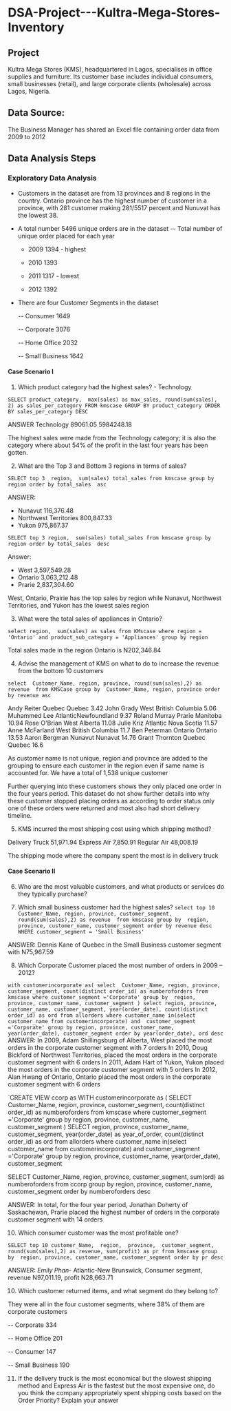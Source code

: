 # DSA-Project---Kultra-Mega-Stores-Inventory

## Project

Kultra Mega Stores (KMS), headquartered in Lagos, specialises in office supplies and 
furniture. Its customer base includes individual consumers, small businesses (retail), and 
large corporate clients (wholesale) across Lagos, Nigeria. 

## Data Source:

The Business Manager has shared an Excel file containing order data from 2009 to 
2012

## Data Analysis Steps
### Exploratory Data Analysis
- Customers in the dataset are from 13 provinces and 8 regions in the country. Ontario province has the highest number of customer in a province, with 281 customer making 281/5517 percent and Nunuvat has the lowest 38.
  
- A total number 5496 unique orders are in the dataset
-- Total number of unique order placed for each year
  
  - 2009	1394 - highest
    
  - 2010	1393
    
  - 2011	1317 - lowest
    
  - 2012	1392
  
- There are four Customer Segments in the dataset

	--  Consumer	1649

	--  Corporate	3076

	--  Home Office	2032

	--  Small Business	1642




#### Case Scenario I 
1. Which product category had the highest sales? - Technology

`SELECT product_category, 
	  max(sales) as max_sales,
	  round(sum(sales), 2) as sales_per_category
FROM kmscase
GROUP BY product_category
ORDER BY sales_per_category DESC`

ANSWER
Technology	89061.05	5984248.18

The highest sales were made from the Technology category; it is also the category where about 54% of the profit in the last four years has been gotten.

2. What are the Top 3 and Bottom 3 regions in terms of sales? 

`SELECT top 3 
  region, 
	sum(sales) total_sales
from kmscase
group by region
order by total_sales  asc`

ANSWER: 
- Nunavut	116,376.48
- Northwest Territories	800,847.33
- Yukon	975,867.37


`SELECT top 3
region, 
	sum(sales) total_sales
from kmscase
group by region
order by total_sales  desc`

Answer: 
 -   West	3,597,549.28
 -  Ontario 3,063,212.48
 -  Prarie	2,837,304.60

West, Ontario, Prairie has the top sales by region while Nunavut, Northwest Territories, and Yukon has the lowest sales region


3. What were the total sales of appliances in Ontario? 

`select region, 
	sum(sales) as sales
from KMscase
where region = 'Ontario'
and product_sub_category = 'Appliances'
group by region`

Total sales made in the region Ontario is N202,346.84 


4. Advise the management of KMS on what to do to increase the revenue from the bottom 10 customers

`select 
Customer_Name, region, province,
	round(sum(sales),2) as revenue 
from KMSCase
group by  Customer_Name, region, province
order by revenue asc`
 

Andy Reiter	Quebec	Quebec	3.42
John Grady	West	British Columbia	5.06
Muhammed Lee AtlanticNewfoundland	9.37
Roland Murray	Prarie	Manitoba	10.94
Rose O'Brian	West	Alberta	11.08
Julie Kriz	Atlantic	Nova Scotia	11.57
Anne McFarland	West	British Columbia	11.7
Ben Peterman	Ontario	Ontario	13.53
Aaron Bergman	Nunavut	Nunavut	14.76
Grant Thornton	Quebec	Quebec	16.6

As customer name is not unique, region and province are added to the grouping to ensure each customer in the region even if same name is accounted for.
We have a total of 1,538 unique customer

Further querying into these customers shows they only placed one order in the four years period.
This dataset do not show further details into why these customer stopped placing orders as according to order status only one of these orders were returned and most also had short delivery timeline.


5. KMS incurred the most shipping cost using which shipping method?

Delivery Truck	51,971.94
Express Air	7,850.91
Regular Air	48,008.19

The shipping mode where the company spent the most is in delivery truck


#### Case Scenario II 
6. Who are the most valuable customers, and what products or services do they typically 
purchase?


7. Which small business customer had the highest sales?
`select top 10
Customer_Name, region, province, customer_segment,
	round(sum(sales),2) as revenue 
from kmscase
group by  region, province, customer_name, customer_segment
order by revenue desc
WHERE customer_segment = 'Small Business'`

  ANSWER:
  Dennis Kane of Quebec	in the Small Business customer segment with N75,967.59 
  
8. Which Corporate Customer placed the most number of orders in 2009 – 2012?
   
`with customerincorporate as(
select 
Customer_Name, region, province, customer_segment,
	count(distinct order_id) as numberoforders
from kmscase
where customer_segment ='Corporate'
group by  region, province, customer_name, customer_segment
)
select region, province, customer_name, customer_segment, year(order_date), count(distinct order_id) as ord
from allorders
where customer_name in(select customer_name
						from customerincorporate)
						and  customer_segment ='Corporate'
group by region, province, customer_name, year(order_date), customer_segment
order by year(order_date), ord desc
`
ANSWER:
In 2009, Adam Shillingsburg of Alberta, West placed the most orders in the corporate customer segment with 7 orders
In 2010, Doug Bickford of Northwest Territories, placed the most orders in the corporate customer segment with 6 orders
In 2011, Adam Hart of Yukon, Yukon placed the most orders in the corporate customer segment with 5 orders
In 2012, Alan Hwang of Ontario, Ontario placed the most orders in the corporate customer segment with 6 orders

`CREATE VIEW ccorp as
WITH customerincorporate as
(
SELECT 
Customer_Name, region, province, customer_segment,
	count(distinct order_id) as numberoforders
from kmscase
where customer_segment ='Corporate'
group by  region, province, customer_name, customer_segment
)
SELECT region, province, customer_name, customer_segment, year(order_date) as year_of_order, count(distinct order_id) as ord
from allorders
where customer_name in(select customer_name
			from customerincorporate)
	and  customer_segment ='Corporate'
group by region, province, customer_name, year(order_date), customer_segment

SELECT Customer_Name, region, province, customer_segment,
	sum(ord) as numberoforders
from ccorp
group by region, province, customer_name, customer_segment
order by numberoforders desc

ANSWER:
In total, for the four year period, Jonathan Doherty of Saskachewan, Prarie placed the highest number of orders in the corporate customer segment with 14 orders

   
10. Which consumer customer was the most profitable one?

`SELECT top 10
	customer_Name, 
	region, 
	province, 
	customer_segment,
	round(sum(sales),2) as revenue, sum(profit) as pr
from kmscase
group by  region, province, customer_name, customer_segment
order by pr desc`

ANSWER:
*Emily Phan*- Atlantic-New Brunswick, Consumer segment, revenue N97,011.19, profit N28,663.71


10. Which customer returned items, and what segment do they belong to?

They were all in the four customer segments, where 38% of them are corporate customers 

-- Corporate	334

-- Home Office	201

-- Consumer	147

-- Small Business 190
    
    
11. If the delivery truck is the most economical but the slowest shipping method and 
Express Air is the fastest but the most expensive one, do you think the company 
appropriately spent shipping costs based on the Order Priority? Explain your answer 
